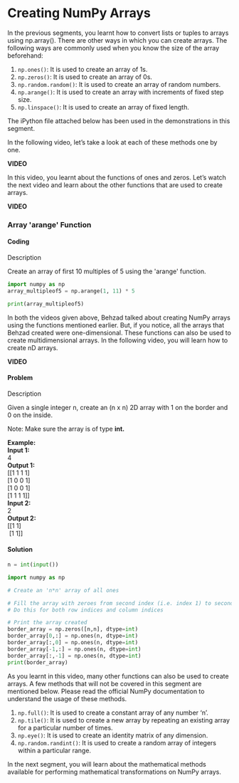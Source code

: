 # Creating NumPy Arrays

In the previous segments, you learnt how to convert lists or tuples to arrays using np.array(). There are other ways in which you can create arrays. The following ways are commonly used when you know the size of the array beforehand:

1. `np.ones()`: It is used to create an array of 1s.
2. `np.zeros()`: It is used to create an array of 0s.
3. `np.random.random()`: It is used to create an array of random numbers.
4. `np.arange()`: It is used to create an array with increments of fixed step size.
5. `np.linspace()`: It is used to create an array of fixed length.

The iPython file attached below has been used in the demonstrations in this segment.

In the following video, let’s take a look at each of these methods one by one.

**VIDEO**

In this video, you learnt about the functions of ones and zeros. Let’s watch the next video and learn about the other functions that are used to create arrays.

**VIDEO**

### Array 'arange' Function

#### Coding

Description

Create an array of first 10 multiples of 5 using the 'arange' function.

```python
import numpy as np
array_multipleof5 = np.arange(1, 11) * 5

print(array_multipleof5)
```

In both the videos given above, Behzad talked about creating NumPy arrays using the functions mentioned earlier. But, if you notice, all the arrays that Behzad created were one-dimensional. These functions can also be used to create multidimensional arrays. In the following video, you will learn how to create nD arrays.

**VIDEO**

#### Problem

Description

Given a single integer n, create an (n x n) 2D array with 1 on the border and 0 on the inside.  

Note: Make sure the array is of type **int.**  

**Example:  
Input 1:**  
4  
**Output 1:**  
[[1 1 1 1]  
[1 0 0 1]  
[1 0 0 1]  
[1 1 1 1]]  
**Input 2:**  
2  
**Output 2:**  
[[1 1]   
 [1 1]]

#### Solution

```python
n = int(input())

import numpy as np

# Create an 'n*n' array of all ones

# Fill the array with zeroes from second index (i.e. index 1) to second last index.
# Do this for both row indices and column indices

# Print the array created
border_array = np.zeros([n,n], dtype=int)
border_array[0,:] = np.ones(n, dtype=int)
border_array[:,0] = np.ones(n, dtype=int)
border_array[-1,:] = np.ones(n, dtype=int)
border_array[:,-1] = np.ones(n, dtype=int)
print(border_array) 
```

As you learnt in this video, many other functions can also be used to create arrays. A few methods that will not be covered in this segment are mentioned below. Please read the official NumPy documentation to understand the usage of these methods. 

1. `np.full()`: It is used to create a constant array of any number ‘n’.
2. `np.tile()`: It is used to create a new array by repeating an existing array for a particular number of times.
3. `np.eye()`: It is used to create an identity matrix of any dimension.
4. `np.random.randint()`: It is used to create a random array of integers within a particular range.

In the next segment, you will learn about the mathematical methods available for performing mathematical transformations on NumPy arrays.
